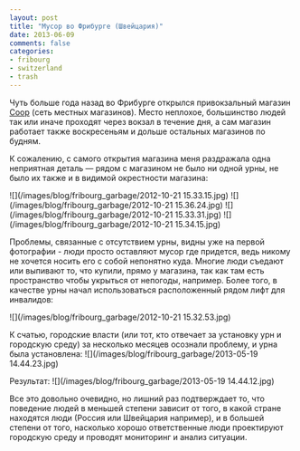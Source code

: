 ```yaml
---
layout: post
title: "Мусор во Фрибурге (Швейцария)"
date: 2013-06-09
comments: false
categories:
- fribourg
- switzerland
- trash
---
```


Чуть больше года назад во Фрибурге открылся привокзальный магазин [Coop](http://coop.ch) (сеть местных магазинов).
Место неплохое, большинство людей так или иначе проходят через вокзал в течение дня,
а сам магазин работает также воскресеньям и дольше остальных магазинов по будням.

К сожалению, с самого открытия магазина меня раздражала одна неприятная деталь &mdash; рядом с магазином не было ни одной урны,
не было их также и в видимой окрестности магазина:

![](/images/blog/fribourg_garbage/2012-10-21 15.33.15.jpg)
![](/images/blog/fribourg_garbage/2012-10-21 15.36.24.jpg)
![](/images/blog/fribourg_garbage/2012-10-21 15.33.31.jpg)
![](/images/blog/fribourg_garbage/2012-10-21 15.34.15.jpg)

Проблемы, связанные с отсутствием урны, видны уже на первой фотографии - люди просто оставляют мусор где придется,
ведь никому не хочется носить его с собой непонятно куда. Многие люди съедают или выпивают то, что купили, прямо у магазина,
так как там есть пространство чтобы укрыться от непогоды, например.
Более того, в качестве урны начал использоваться расположенный рядом лифт для инвалидов:

![](/images/blog/fribourg_garbage/2012-10-21 15.32.53.jpg)

К счатью, городские власти (или тот, кто отвечает за установку урн и городскую среду) за несколько месяцев осознали
проблему, и урна была установлена:
![](/images/blog/fribourg_garbage/2013-05-19 14.44.23.jpg)

Результат:
![](/images/blog/fribourg_garbage/2013-05-19 14.44.12.jpg)

Все это довольно очевидно, но лишний раз подтверждает то,
что поведение людей в меньшей степени зависит от того,
в какой стране находятся люди (Россия или Швейцария например), и в большей степени от того, насколько хорошо
ответственные люди проектируют городскую среду и проводят мониторинг и анализ ситуации.
